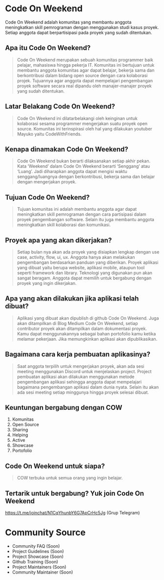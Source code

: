 # Code On Weekend
Code On Weekend adalah komunitas yang membantu anggota meningkatkan skill pemrograman dengan menggunakan studi kasus proyek. Setiap anggota dapat berpartisipasi pada proyek yang sudah ditentukan.

## Apa itu Code On Weekend?
>Code On Weekend merupakan sebuah komunitas programmer baik pelajar, mahasiswa hingga pekerja IT. Komunitas ini bertujuan untuk membantu anggota komunitas agar dapat belajar, bekerja sama dan berkontribusi dalam bidang open source dengan cara kolaborasi projek. Tujuannya agar anggota dapat mempelajari pengembangan proyek software secara real dipandu oleh manajer-manajer proyek yang sudah ditentukan.

## Latar Belakang Code On Weekend?
>Code On Weekend ini dilatarbelakangi oleh keinginan untuk kolaborasi sesama programmer mengerjakan suatu proyek open source. Komunitas ini terinspirasi oleh hal yang dilakukan youtuber Mayuko yaitu CodeWithFriends.

## Kenapa dinamakan Code On Weekend?
>Code On Weekend bukan berarti dilaksanakan setiap akhir pekan. Kata ‘Weekend’ dalam Code On Weekend berarti ‘Senggang’ atau ‘Luang’. Jadi diharapkan anggota dapat mengisi waktu senggang/luangnya dengan berkontribusi, bekerja sama dan belajar dengan mengerjakan proyek.

## Tujuan Code On Weekend?
>Tujuan komunitas ini adalah membantu anggota agar dapat meningkatkan skill pemrograman dengan cara partisipasi dalam proyek pengembangan software. Selain itu juga membantu anggota meningkatkan skill kolaborasi dan komunikasi.

## Proyek apa yang akan dikerjakan?
>Setiap bulan nya akan ada proyek yang disiapkan lengkap dengan use case, activity, flow, ui, ux. Anggota hanya akan melakukan pengembangan berdasarkan panduan yang diberikan. Proyek aplikasi yang dibuat yaitu berupa website, aplikasi mobile, ataupun tool seperti framework dan library. Teknologi yang digunakan pun akan sangat beragam. Anggota dapat memilih untuk bergabung dengan proyek yang ingin dikerjakan.

## Apa yang akan dilakukan jika aplikasi telah dibuat?
>Aplikasi yang dibuat akan dipublish di github Code On Weekend. Juga akan ditampilkan di Blog Medium Code On Weekend, setiap contributor proyek akan ditampilkan dalam dokumentasi proyek. Kamu dapat menggunakannya sebagai bahan portofolio kamu ketika melamar pekerjaan. Jika memungkinkan aplikasi akan dipublikasikan.

## Bagaimana cara kerja pembuatan aplikasinya?
>Saat anggota terpilih untuk mengerjakan proyek, akan ada sesi meeting menggunakan Discord untuk menjelaskan project. Project pembuatan aplikasi akan dilakukan menggunakan metode pengembangan aplikasi sehingga anggota dapat mempelajari bagaimana pengembangan aplikasi dalam dunia nyata. Selain itu akan ada sesi meeting setiap minggunya hingga proyek selesai dibuat.

## Keuntungan bergabung dengan COW
1. Komunitas
2. Open Source
3. Sharing
4. Helping
5. Active
6. Showcase
7. Portofolio

## Code On Weekend untuk siapa?
>COW terbuka untuk semua orang yang ingin belajar.

## Tertarik untuk bergabung? Yuk join Code On Weekend
https://t.me/joinchat/N1CqYhunbY6G7ApCrHc5Jg (Grup Telegram)

# Community Source
* Community FAQ (Soon)
* Project Guidelines (Soon)
* Project Showcase (Soon)
* Github Training (Soon)
* Project Maintainers (Soon)
* Community Maintainer (Soon)